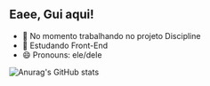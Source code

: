 ## Eaee, Gui aqui!

- 🔭 No momento trabalhando no projeto Discipline
- 🌱 Estudando Front-End
- 😄 Pronouns: ele/dele

![Anurag's GitHub stats](https://github-readme-stats.vercel.app/api?username=GuilhermeHGouvea&show_icons=true&theme=dark)
